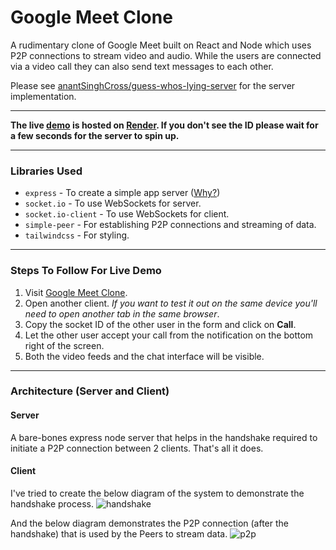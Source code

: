 # Google Meet Clone

A rudimentary clone of Google Meet built on React and Node which uses P2P connections to stream video and audio. While the users are connected via a video call they can also send text messages to each other.

Please see [anantSinghCross/guess-whos-lying-server](https://github.com/anantSinghCross/guess-whos-lying-server) for the server implementation.
***
**The live [demo](https://guess-whos-lying-client.onrender.com) is hosted on [Render](https://render.com/). If you don't see the ID please wait for a few seconds for the server to spin up.**

***
### Libraries Used

* `express` - To create a simple app server ([Why?](#server))
* `socket.io` - To use WebSockets for server.
* `socket.io-client` - To use WebSockets for client.
* `simple-peer` - For establishing P2P connections and streaming of data.
* `tailwindcss` - For styling.

***

###  Steps To Follow For Live Demo

1. Visit [Google Meet Clone](https://guess-whos-lying-client.onrender.com).
2. Open another client. *If you want to test it out on the same device you'll need to open another tab in the same browser*.
3. Copy the socket ID of the other user in the form and click on **Call**.
4. Let the other user accept your call from the notification on the bottom right of the screen.
5. Both the video feeds and the chat interface will be visible.

***

### Architecture (Server and Client)

#### Server
A bare-bones express node server that helps in the handshake required to initiate a P2P connection between 2 clients. That's all it does.

#### Client
I've tried to create the below diagram of the system to demonstrate the handshake process.
![handshake](https://github.com/anantSinghCross/guess-whos-lying-client/assets/38243636/0588118e-aa73-42ca-9a9b-f2b8a3925063)

And the below diagram demonstrates the P2P connection (after the handshake) that is used by the Peers to stream data.
![p2p](https://github.com/anantSinghCross/guess-whos-lying-client/assets/38243636/50e5c401-36df-438f-9010-91f52c7d088d)
